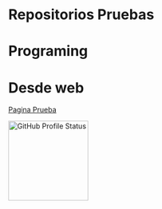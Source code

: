 # Repositorios Pruebas
# Programing
# Desde web


[Pagina Prueba](https://andreyfcb1001.github.io/AndreyFCB1001/)

<img height="160em" src="https://github-readme-streak-stats.herokuapp.com/?user=AndreyFCB1001&theme=github-dark-blue&hide_border=true&date_format=j%20M%5B%20Y%5D" alt="GitHub Profile Status"/>
